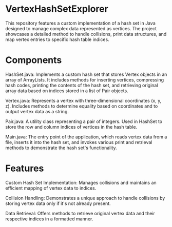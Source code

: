 ﻿# VertexHashSetExplorer
This repository features a custom implementation of a hash set in Java designed to manage complex data represented as vertices. The project showcases a detailed method to handle collisions, print data structures, and map vertex entries to specific hash table indices.

# Components
HashSet.java: Implements a custom hash set that stores Vertex objects in an array of ArrayLists. It includes methods for inserting vertices, compressing hash codes, printing the contents of the hash set, and retrieving original array data based on indices stored in a list of Pair objects.

Vertex.java: Represents a vertex with three-dimensional coordinates (x, y, z). Includes methods to determine equality based on coordinates and to output vertex data as a string.

Pair.java: A utility class representing a pair of integers. Used in HashSet to store the row and column indices of vertices in the hash table.

Main.java: The entry point of the application, which reads vertex data from a file, inserts it into the hash set, and invokes various print and retrieval methods to demonstrate the hash set's functionality.

# Features
Custom Hash Set Implementation: Manages collisions and maintains an efficient mapping of vertex data to indices.

Collision Handling: Demonstrates a unique approach to handle collisions by storing vertex data only if it's not already present.

Data Retrieval: Offers methods to retrieve original vertex data and their respective indices in a formatted manner.
